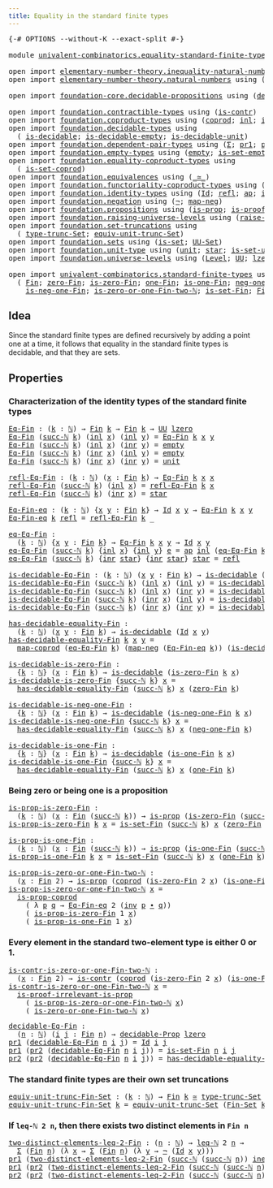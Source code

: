 ```yaml
---
title: Equality in the standard finite types
---
```


<pre class="Agda"><a id="63" class="Symbol">{-#</a> <a id="67" class="Keyword">OPTIONS</a> <a id="75" class="Pragma">--without-K</a> <a id="87" class="Pragma">--exact-split</a> <a id="101" class="Symbol">#-}</a>

<a id="106" class="Keyword">module</a> <a id="113" href="univalent-combinatorics.equality-standard-finite-types.html" class="Module">univalent-combinatorics.equality-standard-finite-types</a> <a id="168" class="Keyword">where</a>

<a id="175" class="Keyword">open</a> <a id="180" class="Keyword">import</a> <a id="187" href="elementary-number-theory.inequality-natural-numbers.html" class="Module">elementary-number-theory.inequality-natural-numbers</a> <a id="239" class="Keyword">using</a> <a id="245" class="Symbol">(</a><a id="246" href="elementary-number-theory.inequality-natural-numbers.html#1660" class="Function">leq-ℕ</a><a id="251" class="Symbol">)</a>
<a id="253" class="Keyword">open</a> <a id="258" class="Keyword">import</a> <a id="265" href="elementary-number-theory.natural-numbers.html" class="Module">elementary-number-theory.natural-numbers</a> <a id="306" class="Keyword">using</a> <a id="312" class="Symbol">(</a><a id="313" href="elementary-number-theory.natural-numbers.html#1530" class="Datatype">ℕ</a><a id="314" class="Symbol">;</a> <a id="316" href="elementary-number-theory.natural-numbers.html#1551" class="InductiveConstructor">zero-ℕ</a><a id="322" class="Symbol">;</a> <a id="324" href="elementary-number-theory.natural-numbers.html#1564" class="InductiveConstructor">succ-ℕ</a><a id="330" class="Symbol">)</a>

<a id="333" class="Keyword">open</a> <a id="338" class="Keyword">import</a> <a id="345" href="foundation-core.decidable-propositions.html" class="Module">foundation-core.decidable-propositions</a> <a id="384" class="Keyword">using</a> <a id="390" class="Symbol">(</a><a id="391" href="foundation-core.decidable-propositions.html#646" class="Function">decidable-Prop</a><a id="405" class="Symbol">)</a>

<a id="408" class="Keyword">open</a> <a id="413" class="Keyword">import</a> <a id="420" href="foundation.contractible-types.html" class="Module">foundation.contractible-types</a> <a id="450" class="Keyword">using</a> <a id="456" class="Symbol">(</a><a id="457" href="foundation-core.contractible-types.html#1006" class="Function">is-contr</a><a id="465" class="Symbol">)</a>
<a id="467" class="Keyword">open</a> <a id="472" class="Keyword">import</a> <a id="479" href="foundation.coproduct-types.html" class="Module">foundation.coproduct-types</a> <a id="506" class="Keyword">using</a> <a id="512" class="Symbol">(</a><a id="513" href="foundation.coproduct-types.html#1182" class="Datatype">coprod</a><a id="519" class="Symbol">;</a> <a id="521" href="foundation.coproduct-types.html#1253" class="InductiveConstructor">inl</a><a id="524" class="Symbol">;</a> <a id="526" href="foundation.coproduct-types.html#1276" class="InductiveConstructor">inr</a><a id="529" class="Symbol">;</a> <a id="531" href="foundation.coproduct-types.html#5886" class="Function">is-prop-coprod</a><a id="545" class="Symbol">;</a> <a id="547" href="foundation.coproduct-types.html#2672" class="Function">neq-inr-inl</a><a id="558" class="Symbol">)</a>
<a id="560" class="Keyword">open</a> <a id="565" class="Keyword">import</a> <a id="572" href="foundation.decidable-types.html" class="Module">foundation.decidable-types</a> <a id="599" class="Keyword">using</a>
  <a id="607" class="Symbol">(</a> <a id="609" href="foundation.decidable-types.html#1918" class="Function">is-decidable</a><a id="621" class="Symbol">;</a> <a id="623" href="foundation.decidable-types.html#2821" class="Function">is-decidable-empty</a><a id="641" class="Symbol">;</a> <a id="643" href="foundation.decidable-types.html#2753" class="Function">is-decidable-unit</a><a id="660" class="Symbol">)</a>
<a id="662" class="Keyword">open</a> <a id="667" class="Keyword">import</a> <a id="674" href="foundation.dependent-pair-types.html" class="Module">foundation.dependent-pair-types</a> <a id="706" class="Keyword">using</a> <a id="712" class="Symbol">(</a><a id="713" href="foundation-core.dependent-pair-types.html#515" class="Record">Σ</a><a id="714" class="Symbol">;</a> <a id="716" href="foundation-core.dependent-pair-types.html#605" class="Field">pr1</a><a id="719" class="Symbol">;</a> <a id="721" href="foundation-core.dependent-pair-types.html#617" class="Field">pr2</a><a id="724" class="Symbol">)</a>
<a id="726" class="Keyword">open</a> <a id="731" class="Keyword">import</a> <a id="738" href="foundation.empty-types.html" class="Module">foundation.empty-types</a> <a id="761" class="Keyword">using</a> <a id="767" class="Symbol">(</a><a id="768" href="foundation-core.empty-types.html#1057" class="Datatype">empty</a><a id="773" class="Symbol">;</a> <a id="775" href="foundation-core.empty-types.html#2550" class="Function">is-set-empty</a><a id="787" class="Symbol">)</a>
<a id="789" class="Keyword">open</a> <a id="794" class="Keyword">import</a> <a id="801" href="foundation.equality-coproduct-types.html" class="Module">foundation.equality-coproduct-types</a> <a id="837" class="Keyword">using</a>
  <a id="845" class="Symbol">(</a> <a id="847" href="foundation.equality-coproduct-types.html#11166" class="Function">is-set-coprod</a><a id="860" class="Symbol">)</a>
<a id="862" class="Keyword">open</a> <a id="867" class="Keyword">import</a> <a id="874" href="foundation.equivalences.html" class="Module">foundation.equivalences</a> <a id="898" class="Keyword">using</a> <a id="904" class="Symbol">(</a><a id="905" href="foundation-core.equivalences.html#1621" class="Function Operator">_≃_</a><a id="908" class="Symbol">)</a>
<a id="910" class="Keyword">open</a> <a id="915" class="Keyword">import</a> <a id="922" href="foundation.functoriality-coproduct-types.html" class="Module">foundation.functoriality-coproduct-types</a> <a id="963" class="Keyword">using</a> <a id="969" class="Symbol">(</a><a id="970" href="foundation.functoriality-coproduct-types.html#2076" class="Function">map-coprod</a><a id="980" class="Symbol">)</a>
<a id="982" class="Keyword">open</a> <a id="987" class="Keyword">import</a> <a id="994" href="foundation.identity-types.html" class="Module">foundation.identity-types</a> <a id="1020" class="Keyword">using</a> <a id="1026" class="Symbol">(</a><a id="1027" href="foundation-core.identity-types.html#1767" class="Datatype">Id</a><a id="1029" class="Symbol">;</a> <a id="1031" href="foundation-core.identity-types.html#1820" class="InductiveConstructor">refl</a><a id="1035" class="Symbol">;</a> <a id="1037" href="foundation-core.identity-types.html#4003" class="Function">ap</a><a id="1039" class="Symbol">;</a> <a id="1041" href="foundation-core.identity-types.html#2729" class="Function">inv</a><a id="1044" class="Symbol">;</a> <a id="1046" href="foundation-core.identity-types.html#2425" class="Function Operator">_∙_</a><a id="1049" class="Symbol">)</a>
<a id="1051" class="Keyword">open</a> <a id="1056" class="Keyword">import</a> <a id="1063" href="foundation.negation.html" class="Module">foundation.negation</a> <a id="1083" class="Keyword">using</a> <a id="1089" class="Symbol">(</a><a id="1090" href="foundation-core.negation.html#465" class="Function">¬</a><a id="1091" class="Symbol">;</a> <a id="1093" href="foundation-core.negation.html#512" class="Function">map-neg</a><a id="1100" class="Symbol">)</a>
<a id="1102" class="Keyword">open</a> <a id="1107" class="Keyword">import</a> <a id="1114" href="foundation.propositions.html" class="Module">foundation.propositions</a> <a id="1138" class="Keyword">using</a> <a id="1144" class="Symbol">(</a><a id="1145" href="foundation-core.propositions.html#1309" class="Function">is-prop</a><a id="1152" class="Symbol">;</a> <a id="1154" href="foundation-core.propositions.html#3047" class="Function">is-proof-irrelevant-is-prop</a><a id="1181" class="Symbol">)</a>
<a id="1183" class="Keyword">open</a> <a id="1188" class="Keyword">import</a> <a id="1195" href="foundation.raising-universe-levels.html" class="Module">foundation.raising-universe-levels</a> <a id="1230" class="Keyword">using</a> <a id="1236" class="Symbol">(</a><a id="1237" href="foundation.raising-universe-levels.html#2149" class="Function">raise-Set</a><a id="1246" class="Symbol">)</a>
<a id="1248" class="Keyword">open</a> <a id="1253" class="Keyword">import</a> <a id="1260" href="foundation.set-truncations.html" class="Module">foundation.set-truncations</a> <a id="1287" class="Keyword">using</a>
  <a id="1295" class="Symbol">(</a> <a id="1297" href="foundation.set-truncations.html#4001" class="Function">type-trunc-Set</a><a id="1311" class="Symbol">;</a> <a id="1313" href="foundation.set-truncations.html#14521" class="Function">equiv-unit-trunc-Set</a><a id="1333" class="Symbol">)</a>
<a id="1335" class="Keyword">open</a> <a id="1340" class="Keyword">import</a> <a id="1347" href="foundation.sets.html" class="Module">foundation.sets</a> <a id="1363" class="Keyword">using</a> <a id="1369" class="Symbol">(</a><a id="1370" href="foundation-core.sets.html#1113" class="Function">is-set</a><a id="1376" class="Symbol">;</a> <a id="1378" href="foundation-core.sets.html#1190" class="Function">UU-Set</a><a id="1384" class="Symbol">)</a>
<a id="1386" class="Keyword">open</a> <a id="1391" class="Keyword">import</a> <a id="1398" href="foundation.unit-type.html" class="Module">foundation.unit-type</a> <a id="1419" class="Keyword">using</a> <a id="1425" class="Symbol">(</a><a id="1426" href="foundation.unit-type.html#1084" class="Datatype">unit</a><a id="1430" class="Symbol">;</a> <a id="1432" href="foundation.unit-type.html#1108" class="InductiveConstructor">star</a><a id="1436" class="Symbol">;</a> <a id="1438" href="foundation.unit-type.html#3103" class="Function">is-set-unit</a><a id="1449" class="Symbol">)</a>
<a id="1451" class="Keyword">open</a> <a id="1456" class="Keyword">import</a> <a id="1463" href="foundation.universe-levels.html" class="Module">foundation.universe-levels</a> <a id="1490" class="Keyword">using</a> <a id="1496" class="Symbol">(</a><a id="1497" href="Agda.Primitive.html#597" class="Postulate">Level</a><a id="1502" class="Symbol">;</a> <a id="1504" href="foundation-core.universe-levels.html#235" class="Primitive">UU</a><a id="1506" class="Symbol">;</a> <a id="1508" href="Agda.Primitive.html#764" class="Primitive">lzero</a><a id="1513" class="Symbol">)</a>

<a id="1516" class="Keyword">open</a> <a id="1521" class="Keyword">import</a> <a id="1528" href="univalent-combinatorics.standard-finite-types.html" class="Module">univalent-combinatorics.standard-finite-types</a> <a id="1574" class="Keyword">using</a>
  <a id="1582" class="Symbol">(</a> <a id="1584" href="univalent-combinatorics.standard-finite-types.html#2396" class="Function">Fin</a><a id="1587" class="Symbol">;</a> <a id="1589" href="univalent-combinatorics.standard-finite-types.html#6795" class="Function">zero-Fin</a><a id="1597" class="Symbol">;</a> <a id="1599" href="univalent-combinatorics.standard-finite-types.html#6898" class="Function">is-zero-Fin</a><a id="1610" class="Symbol">;</a> <a id="1612" href="univalent-combinatorics.standard-finite-types.html#8193" class="Function">one-Fin</a><a id="1619" class="Symbol">;</a> <a id="1621" href="univalent-combinatorics.standard-finite-types.html#8274" class="Function">is-one-Fin</a><a id="1631" class="Symbol">;</a> <a id="1633" href="univalent-combinatorics.standard-finite-types.html#2715" class="Function">neg-one-Fin</a><a id="1644" class="Symbol">;</a>
    <a id="1650" href="univalent-combinatorics.standard-finite-types.html#2780" class="Function">is-neg-one-Fin</a><a id="1664" class="Symbol">;</a> <a id="1666" href="univalent-combinatorics.standard-finite-types.html#8358" class="Function">is-zero-or-one-Fin-two-ℕ</a><a id="1690" class="Symbol">;</a> <a id="1692" href="univalent-combinatorics.standard-finite-types.html#2445" class="Function">is-set-Fin</a><a id="1702" class="Symbol">;</a> <a id="1704" href="univalent-combinatorics.standard-finite-types.html#2288" class="Function">Fin-Set</a><a id="1711" class="Symbol">)</a>
</pre>
## Idea

Since the standard finite types are defined recursively by adding a point one at a time, it follows that equality in the standard finite types is decidable, and that they are sets.

## Properties

### Characterization of the identity types of the standard finite types

<pre class="Agda"><a id="Eq-Fin"></a><a id="2005" href="univalent-combinatorics.equality-standard-finite-types.html#2005" class="Function">Eq-Fin</a> <a id="2012" class="Symbol">:</a> <a id="2014" class="Symbol">(</a><a id="2015" href="univalent-combinatorics.equality-standard-finite-types.html#2015" class="Bound">k</a> <a id="2017" class="Symbol">:</a> <a id="2019" href="elementary-number-theory.natural-numbers.html#1530" class="Datatype">ℕ</a><a id="2020" class="Symbol">)</a> <a id="2022" class="Symbol">→</a> <a id="2024" href="univalent-combinatorics.standard-finite-types.html#2396" class="Function">Fin</a> <a id="2028" href="univalent-combinatorics.equality-standard-finite-types.html#2015" class="Bound">k</a> <a id="2030" class="Symbol">→</a> <a id="2032" href="univalent-combinatorics.standard-finite-types.html#2396" class="Function">Fin</a> <a id="2036" href="univalent-combinatorics.equality-standard-finite-types.html#2015" class="Bound">k</a> <a id="2038" class="Symbol">→</a> <a id="2040" href="foundation-core.universe-levels.html#235" class="Primitive">UU</a> <a id="2043" href="Agda.Primitive.html#764" class="Primitive">lzero</a>
<a id="2049" href="univalent-combinatorics.equality-standard-finite-types.html#2005" class="Function">Eq-Fin</a> <a id="2056" class="Symbol">(</a><a id="2057" href="elementary-number-theory.natural-numbers.html#1564" class="InductiveConstructor">succ-ℕ</a> <a id="2064" href="univalent-combinatorics.equality-standard-finite-types.html#2064" class="Bound">k</a><a id="2065" class="Symbol">)</a> <a id="2067" class="Symbol">(</a><a id="2068" href="foundation.coproduct-types.html#1253" class="InductiveConstructor">inl</a> <a id="2072" href="univalent-combinatorics.equality-standard-finite-types.html#2072" class="Bound">x</a><a id="2073" class="Symbol">)</a> <a id="2075" class="Symbol">(</a><a id="2076" href="foundation.coproduct-types.html#1253" class="InductiveConstructor">inl</a> <a id="2080" href="univalent-combinatorics.equality-standard-finite-types.html#2080" class="Bound">y</a><a id="2081" class="Symbol">)</a> <a id="2083" class="Symbol">=</a> <a id="2085" href="univalent-combinatorics.equality-standard-finite-types.html#2005" class="Function">Eq-Fin</a> <a id="2092" href="univalent-combinatorics.equality-standard-finite-types.html#2064" class="Bound">k</a> <a id="2094" href="univalent-combinatorics.equality-standard-finite-types.html#2072" class="Bound">x</a> <a id="2096" href="univalent-combinatorics.equality-standard-finite-types.html#2080" class="Bound">y</a>
<a id="2098" href="univalent-combinatorics.equality-standard-finite-types.html#2005" class="Function">Eq-Fin</a> <a id="2105" class="Symbol">(</a><a id="2106" href="elementary-number-theory.natural-numbers.html#1564" class="InductiveConstructor">succ-ℕ</a> <a id="2113" href="univalent-combinatorics.equality-standard-finite-types.html#2113" class="Bound">k</a><a id="2114" class="Symbol">)</a> <a id="2116" class="Symbol">(</a><a id="2117" href="foundation.coproduct-types.html#1253" class="InductiveConstructor">inl</a> <a id="2121" href="univalent-combinatorics.equality-standard-finite-types.html#2121" class="Bound">x</a><a id="2122" class="Symbol">)</a> <a id="2124" class="Symbol">(</a><a id="2125" href="foundation.coproduct-types.html#1276" class="InductiveConstructor">inr</a> <a id="2129" href="univalent-combinatorics.equality-standard-finite-types.html#2129" class="Bound">y</a><a id="2130" class="Symbol">)</a> <a id="2132" class="Symbol">=</a> <a id="2134" href="foundation-core.empty-types.html#1057" class="Datatype">empty</a>
<a id="2140" href="univalent-combinatorics.equality-standard-finite-types.html#2005" class="Function">Eq-Fin</a> <a id="2147" class="Symbol">(</a><a id="2148" href="elementary-number-theory.natural-numbers.html#1564" class="InductiveConstructor">succ-ℕ</a> <a id="2155" href="univalent-combinatorics.equality-standard-finite-types.html#2155" class="Bound">k</a><a id="2156" class="Symbol">)</a> <a id="2158" class="Symbol">(</a><a id="2159" href="foundation.coproduct-types.html#1276" class="InductiveConstructor">inr</a> <a id="2163" href="univalent-combinatorics.equality-standard-finite-types.html#2163" class="Bound">x</a><a id="2164" class="Symbol">)</a> <a id="2166" class="Symbol">(</a><a id="2167" href="foundation.coproduct-types.html#1253" class="InductiveConstructor">inl</a> <a id="2171" href="univalent-combinatorics.equality-standard-finite-types.html#2171" class="Bound">y</a><a id="2172" class="Symbol">)</a> <a id="2174" class="Symbol">=</a> <a id="2176" href="foundation-core.empty-types.html#1057" class="Datatype">empty</a>
<a id="2182" href="univalent-combinatorics.equality-standard-finite-types.html#2005" class="Function">Eq-Fin</a> <a id="2189" class="Symbol">(</a><a id="2190" href="elementary-number-theory.natural-numbers.html#1564" class="InductiveConstructor">succ-ℕ</a> <a id="2197" href="univalent-combinatorics.equality-standard-finite-types.html#2197" class="Bound">k</a><a id="2198" class="Symbol">)</a> <a id="2200" class="Symbol">(</a><a id="2201" href="foundation.coproduct-types.html#1276" class="InductiveConstructor">inr</a> <a id="2205" href="univalent-combinatorics.equality-standard-finite-types.html#2205" class="Bound">x</a><a id="2206" class="Symbol">)</a> <a id="2208" class="Symbol">(</a><a id="2209" href="foundation.coproduct-types.html#1276" class="InductiveConstructor">inr</a> <a id="2213" href="univalent-combinatorics.equality-standard-finite-types.html#2213" class="Bound">y</a><a id="2214" class="Symbol">)</a> <a id="2216" class="Symbol">=</a> <a id="2218" href="foundation.unit-type.html#1084" class="Datatype">unit</a>

<a id="refl-Eq-Fin"></a><a id="2224" href="univalent-combinatorics.equality-standard-finite-types.html#2224" class="Function">refl-Eq-Fin</a> <a id="2236" class="Symbol">:</a> <a id="2238" class="Symbol">(</a><a id="2239" href="univalent-combinatorics.equality-standard-finite-types.html#2239" class="Bound">k</a> <a id="2241" class="Symbol">:</a> <a id="2243" href="elementary-number-theory.natural-numbers.html#1530" class="Datatype">ℕ</a><a id="2244" class="Symbol">)</a> <a id="2246" class="Symbol">(</a><a id="2247" href="univalent-combinatorics.equality-standard-finite-types.html#2247" class="Bound">x</a> <a id="2249" class="Symbol">:</a> <a id="2251" href="univalent-combinatorics.standard-finite-types.html#2396" class="Function">Fin</a> <a id="2255" href="univalent-combinatorics.equality-standard-finite-types.html#2239" class="Bound">k</a><a id="2256" class="Symbol">)</a> <a id="2258" class="Symbol">→</a> <a id="2260" href="univalent-combinatorics.equality-standard-finite-types.html#2005" class="Function">Eq-Fin</a> <a id="2267" href="univalent-combinatorics.equality-standard-finite-types.html#2239" class="Bound">k</a> <a id="2269" href="univalent-combinatorics.equality-standard-finite-types.html#2247" class="Bound">x</a> <a id="2271" href="univalent-combinatorics.equality-standard-finite-types.html#2247" class="Bound">x</a>
<a id="2273" href="univalent-combinatorics.equality-standard-finite-types.html#2224" class="Function">refl-Eq-Fin</a> <a id="2285" class="Symbol">(</a><a id="2286" href="elementary-number-theory.natural-numbers.html#1564" class="InductiveConstructor">succ-ℕ</a> <a id="2293" href="univalent-combinatorics.equality-standard-finite-types.html#2293" class="Bound">k</a><a id="2294" class="Symbol">)</a> <a id="2296" class="Symbol">(</a><a id="2297" href="foundation.coproduct-types.html#1253" class="InductiveConstructor">inl</a> <a id="2301" href="univalent-combinatorics.equality-standard-finite-types.html#2301" class="Bound">x</a><a id="2302" class="Symbol">)</a> <a id="2304" class="Symbol">=</a> <a id="2306" href="univalent-combinatorics.equality-standard-finite-types.html#2224" class="Function">refl-Eq-Fin</a> <a id="2318" href="univalent-combinatorics.equality-standard-finite-types.html#2293" class="Bound">k</a> <a id="2320" href="univalent-combinatorics.equality-standard-finite-types.html#2301" class="Bound">x</a>
<a id="2322" href="univalent-combinatorics.equality-standard-finite-types.html#2224" class="Function">refl-Eq-Fin</a> <a id="2334" class="Symbol">(</a><a id="2335" href="elementary-number-theory.natural-numbers.html#1564" class="InductiveConstructor">succ-ℕ</a> <a id="2342" href="univalent-combinatorics.equality-standard-finite-types.html#2342" class="Bound">k</a><a id="2343" class="Symbol">)</a> <a id="2345" class="Symbol">(</a><a id="2346" href="foundation.coproduct-types.html#1276" class="InductiveConstructor">inr</a> <a id="2350" href="univalent-combinatorics.equality-standard-finite-types.html#2350" class="Bound">x</a><a id="2351" class="Symbol">)</a> <a id="2353" class="Symbol">=</a> <a id="2355" href="foundation.unit-type.html#1108" class="InductiveConstructor">star</a>

<a id="Eq-Fin-eq"></a><a id="2361" href="univalent-combinatorics.equality-standard-finite-types.html#2361" class="Function">Eq-Fin-eq</a> <a id="2371" class="Symbol">:</a> <a id="2373" class="Symbol">(</a><a id="2374" href="univalent-combinatorics.equality-standard-finite-types.html#2374" class="Bound">k</a> <a id="2376" class="Symbol">:</a> <a id="2378" href="elementary-number-theory.natural-numbers.html#1530" class="Datatype">ℕ</a><a id="2379" class="Symbol">)</a> <a id="2381" class="Symbol">{</a><a id="2382" href="univalent-combinatorics.equality-standard-finite-types.html#2382" class="Bound">x</a> <a id="2384" href="univalent-combinatorics.equality-standard-finite-types.html#2384" class="Bound">y</a> <a id="2386" class="Symbol">:</a> <a id="2388" href="univalent-combinatorics.standard-finite-types.html#2396" class="Function">Fin</a> <a id="2392" href="univalent-combinatorics.equality-standard-finite-types.html#2374" class="Bound">k</a><a id="2393" class="Symbol">}</a> <a id="2395" class="Symbol">→</a> <a id="2397" href="foundation-core.identity-types.html#1767" class="Datatype">Id</a> <a id="2400" href="univalent-combinatorics.equality-standard-finite-types.html#2382" class="Bound">x</a> <a id="2402" href="univalent-combinatorics.equality-standard-finite-types.html#2384" class="Bound">y</a> <a id="2404" class="Symbol">→</a> <a id="2406" href="univalent-combinatorics.equality-standard-finite-types.html#2005" class="Function">Eq-Fin</a> <a id="2413" href="univalent-combinatorics.equality-standard-finite-types.html#2374" class="Bound">k</a> <a id="2415" href="univalent-combinatorics.equality-standard-finite-types.html#2382" class="Bound">x</a> <a id="2417" href="univalent-combinatorics.equality-standard-finite-types.html#2384" class="Bound">y</a>
<a id="2419" href="univalent-combinatorics.equality-standard-finite-types.html#2361" class="Function">Eq-Fin-eq</a> <a id="2429" href="univalent-combinatorics.equality-standard-finite-types.html#2429" class="Bound">k</a> <a id="2431" href="foundation-core.identity-types.html#1820" class="InductiveConstructor">refl</a> <a id="2436" class="Symbol">=</a> <a id="2438" href="univalent-combinatorics.equality-standard-finite-types.html#2224" class="Function">refl-Eq-Fin</a> <a id="2450" href="univalent-combinatorics.equality-standard-finite-types.html#2429" class="Bound">k</a> <a id="2452" class="Symbol">_</a>

<a id="eq-Eq-Fin"></a><a id="2455" href="univalent-combinatorics.equality-standard-finite-types.html#2455" class="Function">eq-Eq-Fin</a> <a id="2465" class="Symbol">:</a>
  <a id="2469" class="Symbol">(</a><a id="2470" href="univalent-combinatorics.equality-standard-finite-types.html#2470" class="Bound">k</a> <a id="2472" class="Symbol">:</a> <a id="2474" href="elementary-number-theory.natural-numbers.html#1530" class="Datatype">ℕ</a><a id="2475" class="Symbol">)</a> <a id="2477" class="Symbol">{</a><a id="2478" href="univalent-combinatorics.equality-standard-finite-types.html#2478" class="Bound">x</a> <a id="2480" href="univalent-combinatorics.equality-standard-finite-types.html#2480" class="Bound">y</a> <a id="2482" class="Symbol">:</a> <a id="2484" href="univalent-combinatorics.standard-finite-types.html#2396" class="Function">Fin</a> <a id="2488" href="univalent-combinatorics.equality-standard-finite-types.html#2470" class="Bound">k</a><a id="2489" class="Symbol">}</a> <a id="2491" class="Symbol">→</a> <a id="2493" href="univalent-combinatorics.equality-standard-finite-types.html#2005" class="Function">Eq-Fin</a> <a id="2500" href="univalent-combinatorics.equality-standard-finite-types.html#2470" class="Bound">k</a> <a id="2502" href="univalent-combinatorics.equality-standard-finite-types.html#2478" class="Bound">x</a> <a id="2504" href="univalent-combinatorics.equality-standard-finite-types.html#2480" class="Bound">y</a> <a id="2506" class="Symbol">→</a> <a id="2508" href="foundation-core.identity-types.html#1767" class="Datatype">Id</a> <a id="2511" href="univalent-combinatorics.equality-standard-finite-types.html#2478" class="Bound">x</a> <a id="2513" href="univalent-combinatorics.equality-standard-finite-types.html#2480" class="Bound">y</a>
<a id="2515" href="univalent-combinatorics.equality-standard-finite-types.html#2455" class="Function">eq-Eq-Fin</a> <a id="2525" class="Symbol">(</a><a id="2526" href="elementary-number-theory.natural-numbers.html#1564" class="InductiveConstructor">succ-ℕ</a> <a id="2533" href="univalent-combinatorics.equality-standard-finite-types.html#2533" class="Bound">k</a><a id="2534" class="Symbol">)</a> <a id="2536" class="Symbol">{</a><a id="2537" href="foundation.coproduct-types.html#1253" class="InductiveConstructor">inl</a> <a id="2541" href="univalent-combinatorics.equality-standard-finite-types.html#2541" class="Bound">x</a><a id="2542" class="Symbol">}</a> <a id="2544" class="Symbol">{</a><a id="2545" href="foundation.coproduct-types.html#1253" class="InductiveConstructor">inl</a> <a id="2549" href="univalent-combinatorics.equality-standard-finite-types.html#2549" class="Bound">y</a><a id="2550" class="Symbol">}</a> <a id="2552" href="univalent-combinatorics.equality-standard-finite-types.html#2552" class="Bound">e</a> <a id="2554" class="Symbol">=</a> <a id="2556" href="foundation-core.identity-types.html#4003" class="Function">ap</a> <a id="2559" href="foundation.coproduct-types.html#1253" class="InductiveConstructor">inl</a> <a id="2563" class="Symbol">(</a><a id="2564" href="univalent-combinatorics.equality-standard-finite-types.html#2455" class="Function">eq-Eq-Fin</a> <a id="2574" href="univalent-combinatorics.equality-standard-finite-types.html#2533" class="Bound">k</a> <a id="2576" href="univalent-combinatorics.equality-standard-finite-types.html#2552" class="Bound">e</a><a id="2577" class="Symbol">)</a>
<a id="2579" href="univalent-combinatorics.equality-standard-finite-types.html#2455" class="Function">eq-Eq-Fin</a> <a id="2589" class="Symbol">(</a><a id="2590" href="elementary-number-theory.natural-numbers.html#1564" class="InductiveConstructor">succ-ℕ</a> <a id="2597" href="univalent-combinatorics.equality-standard-finite-types.html#2597" class="Bound">k</a><a id="2598" class="Symbol">)</a> <a id="2600" class="Symbol">{</a><a id="2601" href="foundation.coproduct-types.html#1276" class="InductiveConstructor">inr</a> <a id="2605" href="foundation.unit-type.html#1108" class="InductiveConstructor">star</a><a id="2609" class="Symbol">}</a> <a id="2611" class="Symbol">{</a><a id="2612" href="foundation.coproduct-types.html#1276" class="InductiveConstructor">inr</a> <a id="2616" href="foundation.unit-type.html#1108" class="InductiveConstructor">star</a><a id="2620" class="Symbol">}</a> <a id="2622" href="foundation.unit-type.html#1108" class="InductiveConstructor">star</a> <a id="2627" class="Symbol">=</a> <a id="2629" href="foundation-core.identity-types.html#1820" class="InductiveConstructor">refl</a>

<a id="is-decidable-Eq-Fin"></a><a id="2635" href="univalent-combinatorics.equality-standard-finite-types.html#2635" class="Function">is-decidable-Eq-Fin</a> <a id="2655" class="Symbol">:</a> <a id="2657" class="Symbol">(</a><a id="2658" href="univalent-combinatorics.equality-standard-finite-types.html#2658" class="Bound">k</a> <a id="2660" class="Symbol">:</a> <a id="2662" href="elementary-number-theory.natural-numbers.html#1530" class="Datatype">ℕ</a><a id="2663" class="Symbol">)</a> <a id="2665" class="Symbol">(</a><a id="2666" href="univalent-combinatorics.equality-standard-finite-types.html#2666" class="Bound">x</a> <a id="2668" href="univalent-combinatorics.equality-standard-finite-types.html#2668" class="Bound">y</a> <a id="2670" class="Symbol">:</a> <a id="2672" href="univalent-combinatorics.standard-finite-types.html#2396" class="Function">Fin</a> <a id="2676" href="univalent-combinatorics.equality-standard-finite-types.html#2658" class="Bound">k</a><a id="2677" class="Symbol">)</a> <a id="2679" class="Symbol">→</a> <a id="2681" href="foundation.decidable-types.html#1918" class="Function">is-decidable</a> <a id="2694" class="Symbol">(</a><a id="2695" href="univalent-combinatorics.equality-standard-finite-types.html#2005" class="Function">Eq-Fin</a> <a id="2702" href="univalent-combinatorics.equality-standard-finite-types.html#2658" class="Bound">k</a> <a id="2704" href="univalent-combinatorics.equality-standard-finite-types.html#2666" class="Bound">x</a> <a id="2706" href="univalent-combinatorics.equality-standard-finite-types.html#2668" class="Bound">y</a><a id="2707" class="Symbol">)</a>
<a id="2709" href="univalent-combinatorics.equality-standard-finite-types.html#2635" class="Function">is-decidable-Eq-Fin</a> <a id="2729" class="Symbol">(</a><a id="2730" href="elementary-number-theory.natural-numbers.html#1564" class="InductiveConstructor">succ-ℕ</a> <a id="2737" href="univalent-combinatorics.equality-standard-finite-types.html#2737" class="Bound">k</a><a id="2738" class="Symbol">)</a> <a id="2740" class="Symbol">(</a><a id="2741" href="foundation.coproduct-types.html#1253" class="InductiveConstructor">inl</a> <a id="2745" href="univalent-combinatorics.equality-standard-finite-types.html#2745" class="Bound">x</a><a id="2746" class="Symbol">)</a> <a id="2748" class="Symbol">(</a><a id="2749" href="foundation.coproduct-types.html#1253" class="InductiveConstructor">inl</a> <a id="2753" href="univalent-combinatorics.equality-standard-finite-types.html#2753" class="Bound">y</a><a id="2754" class="Symbol">)</a> <a id="2756" class="Symbol">=</a> <a id="2758" href="univalent-combinatorics.equality-standard-finite-types.html#2635" class="Function">is-decidable-Eq-Fin</a> <a id="2778" href="univalent-combinatorics.equality-standard-finite-types.html#2737" class="Bound">k</a> <a id="2780" href="univalent-combinatorics.equality-standard-finite-types.html#2745" class="Bound">x</a> <a id="2782" href="univalent-combinatorics.equality-standard-finite-types.html#2753" class="Bound">y</a>
<a id="2784" href="univalent-combinatorics.equality-standard-finite-types.html#2635" class="Function">is-decidable-Eq-Fin</a> <a id="2804" class="Symbol">(</a><a id="2805" href="elementary-number-theory.natural-numbers.html#1564" class="InductiveConstructor">succ-ℕ</a> <a id="2812" href="univalent-combinatorics.equality-standard-finite-types.html#2812" class="Bound">k</a><a id="2813" class="Symbol">)</a> <a id="2815" class="Symbol">(</a><a id="2816" href="foundation.coproduct-types.html#1253" class="InductiveConstructor">inl</a> <a id="2820" href="univalent-combinatorics.equality-standard-finite-types.html#2820" class="Bound">x</a><a id="2821" class="Symbol">)</a> <a id="2823" class="Symbol">(</a><a id="2824" href="foundation.coproduct-types.html#1276" class="InductiveConstructor">inr</a> <a id="2828" href="univalent-combinatorics.equality-standard-finite-types.html#2828" class="Bound">y</a><a id="2829" class="Symbol">)</a> <a id="2831" class="Symbol">=</a> <a id="2833" href="foundation.decidable-types.html#2821" class="Function">is-decidable-empty</a>
<a id="2852" href="univalent-combinatorics.equality-standard-finite-types.html#2635" class="Function">is-decidable-Eq-Fin</a> <a id="2872" class="Symbol">(</a><a id="2873" href="elementary-number-theory.natural-numbers.html#1564" class="InductiveConstructor">succ-ℕ</a> <a id="2880" href="univalent-combinatorics.equality-standard-finite-types.html#2880" class="Bound">k</a><a id="2881" class="Symbol">)</a> <a id="2883" class="Symbol">(</a><a id="2884" href="foundation.coproduct-types.html#1276" class="InductiveConstructor">inr</a> <a id="2888" href="univalent-combinatorics.equality-standard-finite-types.html#2888" class="Bound">x</a><a id="2889" class="Symbol">)</a> <a id="2891" class="Symbol">(</a><a id="2892" href="foundation.coproduct-types.html#1253" class="InductiveConstructor">inl</a> <a id="2896" href="univalent-combinatorics.equality-standard-finite-types.html#2896" class="Bound">y</a><a id="2897" class="Symbol">)</a> <a id="2899" class="Symbol">=</a> <a id="2901" href="foundation.decidable-types.html#2821" class="Function">is-decidable-empty</a>
<a id="2920" href="univalent-combinatorics.equality-standard-finite-types.html#2635" class="Function">is-decidable-Eq-Fin</a> <a id="2940" class="Symbol">(</a><a id="2941" href="elementary-number-theory.natural-numbers.html#1564" class="InductiveConstructor">succ-ℕ</a> <a id="2948" href="univalent-combinatorics.equality-standard-finite-types.html#2948" class="Bound">k</a><a id="2949" class="Symbol">)</a> <a id="2951" class="Symbol">(</a><a id="2952" href="foundation.coproduct-types.html#1276" class="InductiveConstructor">inr</a> <a id="2956" href="univalent-combinatorics.equality-standard-finite-types.html#2956" class="Bound">x</a><a id="2957" class="Symbol">)</a> <a id="2959" class="Symbol">(</a><a id="2960" href="foundation.coproduct-types.html#1276" class="InductiveConstructor">inr</a> <a id="2964" href="univalent-combinatorics.equality-standard-finite-types.html#2964" class="Bound">y</a><a id="2965" class="Symbol">)</a> <a id="2967" class="Symbol">=</a> <a id="2969" href="foundation.decidable-types.html#2753" class="Function">is-decidable-unit</a>

<a id="has-decidable-equality-Fin"></a><a id="2988" href="univalent-combinatorics.equality-standard-finite-types.html#2988" class="Function">has-decidable-equality-Fin</a> <a id="3015" class="Symbol">:</a>
  <a id="3019" class="Symbol">(</a><a id="3020" href="univalent-combinatorics.equality-standard-finite-types.html#3020" class="Bound">k</a> <a id="3022" class="Symbol">:</a> <a id="3024" href="elementary-number-theory.natural-numbers.html#1530" class="Datatype">ℕ</a><a id="3025" class="Symbol">)</a> <a id="3027" class="Symbol">(</a><a id="3028" href="univalent-combinatorics.equality-standard-finite-types.html#3028" class="Bound">x</a> <a id="3030" href="univalent-combinatorics.equality-standard-finite-types.html#3030" class="Bound">y</a> <a id="3032" class="Symbol">:</a> <a id="3034" href="univalent-combinatorics.standard-finite-types.html#2396" class="Function">Fin</a> <a id="3038" href="univalent-combinatorics.equality-standard-finite-types.html#3020" class="Bound">k</a><a id="3039" class="Symbol">)</a> <a id="3041" class="Symbol">→</a> <a id="3043" href="foundation.decidable-types.html#1918" class="Function">is-decidable</a> <a id="3056" class="Symbol">(</a><a id="3057" href="foundation-core.identity-types.html#1767" class="Datatype">Id</a> <a id="3060" href="univalent-combinatorics.equality-standard-finite-types.html#3028" class="Bound">x</a> <a id="3062" href="univalent-combinatorics.equality-standard-finite-types.html#3030" class="Bound">y</a><a id="3063" class="Symbol">)</a>
<a id="3065" href="univalent-combinatorics.equality-standard-finite-types.html#2988" class="Function">has-decidable-equality-Fin</a> <a id="3092" href="univalent-combinatorics.equality-standard-finite-types.html#3092" class="Bound">k</a> <a id="3094" href="univalent-combinatorics.equality-standard-finite-types.html#3094" class="Bound">x</a> <a id="3096" href="univalent-combinatorics.equality-standard-finite-types.html#3096" class="Bound">y</a> <a id="3098" class="Symbol">=</a>
  <a id="3102" href="foundation.functoriality-coproduct-types.html#2076" class="Function">map-coprod</a> <a id="3113" class="Symbol">(</a><a id="3114" href="univalent-combinatorics.equality-standard-finite-types.html#2455" class="Function">eq-Eq-Fin</a> <a id="3124" href="univalent-combinatorics.equality-standard-finite-types.html#3092" class="Bound">k</a><a id="3125" class="Symbol">)</a> <a id="3127" class="Symbol">(</a><a id="3128" href="foundation-core.negation.html#512" class="Function">map-neg</a> <a id="3136" class="Symbol">(</a><a id="3137" href="univalent-combinatorics.equality-standard-finite-types.html#2361" class="Function">Eq-Fin-eq</a> <a id="3147" href="univalent-combinatorics.equality-standard-finite-types.html#3092" class="Bound">k</a><a id="3148" class="Symbol">))</a> <a id="3151" class="Symbol">(</a><a id="3152" href="univalent-combinatorics.equality-standard-finite-types.html#2635" class="Function">is-decidable-Eq-Fin</a> <a id="3172" href="univalent-combinatorics.equality-standard-finite-types.html#3092" class="Bound">k</a> <a id="3174" href="univalent-combinatorics.equality-standard-finite-types.html#3094" class="Bound">x</a> <a id="3176" href="univalent-combinatorics.equality-standard-finite-types.html#3096" class="Bound">y</a><a id="3177" class="Symbol">)</a>

<a id="is-decidable-is-zero-Fin"></a><a id="3180" href="univalent-combinatorics.equality-standard-finite-types.html#3180" class="Function">is-decidable-is-zero-Fin</a> <a id="3205" class="Symbol">:</a>
  <a id="3209" class="Symbol">{</a><a id="3210" href="univalent-combinatorics.equality-standard-finite-types.html#3210" class="Bound">k</a> <a id="3212" class="Symbol">:</a> <a id="3214" href="elementary-number-theory.natural-numbers.html#1530" class="Datatype">ℕ</a><a id="3215" class="Symbol">}</a> <a id="3217" class="Symbol">(</a><a id="3218" href="univalent-combinatorics.equality-standard-finite-types.html#3218" class="Bound">x</a> <a id="3220" class="Symbol">:</a> <a id="3222" href="univalent-combinatorics.standard-finite-types.html#2396" class="Function">Fin</a> <a id="3226" href="univalent-combinatorics.equality-standard-finite-types.html#3210" class="Bound">k</a><a id="3227" class="Symbol">)</a> <a id="3229" class="Symbol">→</a> <a id="3231" href="foundation.decidable-types.html#1918" class="Function">is-decidable</a> <a id="3244" class="Symbol">(</a><a id="3245" href="univalent-combinatorics.standard-finite-types.html#6898" class="Function">is-zero-Fin</a> <a id="3257" href="univalent-combinatorics.equality-standard-finite-types.html#3210" class="Bound">k</a> <a id="3259" href="univalent-combinatorics.equality-standard-finite-types.html#3218" class="Bound">x</a><a id="3260" class="Symbol">)</a>
<a id="3262" href="univalent-combinatorics.equality-standard-finite-types.html#3180" class="Function">is-decidable-is-zero-Fin</a> <a id="3287" class="Symbol">{</a><a id="3288" href="elementary-number-theory.natural-numbers.html#1564" class="InductiveConstructor">succ-ℕ</a> <a id="3295" href="univalent-combinatorics.equality-standard-finite-types.html#3295" class="Bound">k</a><a id="3296" class="Symbol">}</a> <a id="3298" href="univalent-combinatorics.equality-standard-finite-types.html#3298" class="Bound">x</a> <a id="3300" class="Symbol">=</a>
  <a id="3304" href="univalent-combinatorics.equality-standard-finite-types.html#2988" class="Function">has-decidable-equality-Fin</a> <a id="3331" class="Symbol">(</a><a id="3332" href="elementary-number-theory.natural-numbers.html#1564" class="InductiveConstructor">succ-ℕ</a> <a id="3339" href="univalent-combinatorics.equality-standard-finite-types.html#3295" class="Bound">k</a><a id="3340" class="Symbol">)</a> <a id="3342" href="univalent-combinatorics.equality-standard-finite-types.html#3298" class="Bound">x</a> <a id="3344" class="Symbol">(</a><a id="3345" href="univalent-combinatorics.standard-finite-types.html#6795" class="Function">zero-Fin</a> <a id="3354" href="univalent-combinatorics.equality-standard-finite-types.html#3295" class="Bound">k</a><a id="3355" class="Symbol">)</a>

<a id="is-decidable-is-neg-one-Fin"></a><a id="3358" href="univalent-combinatorics.equality-standard-finite-types.html#3358" class="Function">is-decidable-is-neg-one-Fin</a> <a id="3386" class="Symbol">:</a>
  <a id="3390" class="Symbol">{</a><a id="3391" href="univalent-combinatorics.equality-standard-finite-types.html#3391" class="Bound">k</a> <a id="3393" class="Symbol">:</a> <a id="3395" href="elementary-number-theory.natural-numbers.html#1530" class="Datatype">ℕ</a><a id="3396" class="Symbol">}</a> <a id="3398" class="Symbol">(</a><a id="3399" href="univalent-combinatorics.equality-standard-finite-types.html#3399" class="Bound">x</a> <a id="3401" class="Symbol">:</a> <a id="3403" href="univalent-combinatorics.standard-finite-types.html#2396" class="Function">Fin</a> <a id="3407" href="univalent-combinatorics.equality-standard-finite-types.html#3391" class="Bound">k</a><a id="3408" class="Symbol">)</a> <a id="3410" class="Symbol">→</a> <a id="3412" href="foundation.decidable-types.html#1918" class="Function">is-decidable</a> <a id="3425" class="Symbol">(</a><a id="3426" href="univalent-combinatorics.standard-finite-types.html#2780" class="Function">is-neg-one-Fin</a> <a id="3441" href="univalent-combinatorics.equality-standard-finite-types.html#3391" class="Bound">k</a> <a id="3443" href="univalent-combinatorics.equality-standard-finite-types.html#3399" class="Bound">x</a><a id="3444" class="Symbol">)</a>
<a id="3446" href="univalent-combinatorics.equality-standard-finite-types.html#3358" class="Function">is-decidable-is-neg-one-Fin</a> <a id="3474" class="Symbol">{</a><a id="3475" href="elementary-number-theory.natural-numbers.html#1564" class="InductiveConstructor">succ-ℕ</a> <a id="3482" href="univalent-combinatorics.equality-standard-finite-types.html#3482" class="Bound">k</a><a id="3483" class="Symbol">}</a> <a id="3485" href="univalent-combinatorics.equality-standard-finite-types.html#3485" class="Bound">x</a> <a id="3487" class="Symbol">=</a>
  <a id="3491" href="univalent-combinatorics.equality-standard-finite-types.html#2988" class="Function">has-decidable-equality-Fin</a> <a id="3518" class="Symbol">(</a><a id="3519" href="elementary-number-theory.natural-numbers.html#1564" class="InductiveConstructor">succ-ℕ</a> <a id="3526" href="univalent-combinatorics.equality-standard-finite-types.html#3482" class="Bound">k</a><a id="3527" class="Symbol">)</a> <a id="3529" href="univalent-combinatorics.equality-standard-finite-types.html#3485" class="Bound">x</a> <a id="3531" class="Symbol">(</a><a id="3532" href="univalent-combinatorics.standard-finite-types.html#2715" class="Function">neg-one-Fin</a> <a id="3544" href="univalent-combinatorics.equality-standard-finite-types.html#3482" class="Bound">k</a><a id="3545" class="Symbol">)</a>

<a id="is-decidable-is-one-Fin"></a><a id="3548" href="univalent-combinatorics.equality-standard-finite-types.html#3548" class="Function">is-decidable-is-one-Fin</a> <a id="3572" class="Symbol">:</a>
  <a id="3576" class="Symbol">{</a><a id="3577" href="univalent-combinatorics.equality-standard-finite-types.html#3577" class="Bound">k</a> <a id="3579" class="Symbol">:</a> <a id="3581" href="elementary-number-theory.natural-numbers.html#1530" class="Datatype">ℕ</a><a id="3582" class="Symbol">}</a> <a id="3584" class="Symbol">(</a><a id="3585" href="univalent-combinatorics.equality-standard-finite-types.html#3585" class="Bound">x</a> <a id="3587" class="Symbol">:</a> <a id="3589" href="univalent-combinatorics.standard-finite-types.html#2396" class="Function">Fin</a> <a id="3593" href="univalent-combinatorics.equality-standard-finite-types.html#3577" class="Bound">k</a><a id="3594" class="Symbol">)</a> <a id="3596" class="Symbol">→</a> <a id="3598" href="foundation.decidable-types.html#1918" class="Function">is-decidable</a> <a id="3611" class="Symbol">(</a><a id="3612" href="univalent-combinatorics.standard-finite-types.html#8274" class="Function">is-one-Fin</a> <a id="3623" href="univalent-combinatorics.equality-standard-finite-types.html#3577" class="Bound">k</a> <a id="3625" href="univalent-combinatorics.equality-standard-finite-types.html#3585" class="Bound">x</a><a id="3626" class="Symbol">)</a>
<a id="3628" href="univalent-combinatorics.equality-standard-finite-types.html#3548" class="Function">is-decidable-is-one-Fin</a> <a id="3652" class="Symbol">{</a><a id="3653" href="elementary-number-theory.natural-numbers.html#1564" class="InductiveConstructor">succ-ℕ</a> <a id="3660" href="univalent-combinatorics.equality-standard-finite-types.html#3660" class="Bound">k</a><a id="3661" class="Symbol">}</a> <a id="3663" href="univalent-combinatorics.equality-standard-finite-types.html#3663" class="Bound">x</a> <a id="3665" class="Symbol">=</a>
  <a id="3669" href="univalent-combinatorics.equality-standard-finite-types.html#2988" class="Function">has-decidable-equality-Fin</a> <a id="3696" class="Symbol">(</a><a id="3697" href="elementary-number-theory.natural-numbers.html#1564" class="InductiveConstructor">succ-ℕ</a> <a id="3704" href="univalent-combinatorics.equality-standard-finite-types.html#3660" class="Bound">k</a><a id="3705" class="Symbol">)</a> <a id="3707" href="univalent-combinatorics.equality-standard-finite-types.html#3663" class="Bound">x</a> <a id="3709" class="Symbol">(</a><a id="3710" href="univalent-combinatorics.standard-finite-types.html#8193" class="Function">one-Fin</a> <a id="3718" href="univalent-combinatorics.equality-standard-finite-types.html#3660" class="Bound">k</a><a id="3719" class="Symbol">)</a>
</pre>
### Being zero or being one is a proposition

<pre class="Agda"><a id="is-prop-is-zero-Fin"></a><a id="3780" href="univalent-combinatorics.equality-standard-finite-types.html#3780" class="Function">is-prop-is-zero-Fin</a> <a id="3800" class="Symbol">:</a>
  <a id="3804" class="Symbol">(</a><a id="3805" href="univalent-combinatorics.equality-standard-finite-types.html#3805" class="Bound">k</a> <a id="3807" class="Symbol">:</a> <a id="3809" href="elementary-number-theory.natural-numbers.html#1530" class="Datatype">ℕ</a><a id="3810" class="Symbol">)</a> <a id="3812" class="Symbol">(</a><a id="3813" href="univalent-combinatorics.equality-standard-finite-types.html#3813" class="Bound">x</a> <a id="3815" class="Symbol">:</a> <a id="3817" href="univalent-combinatorics.standard-finite-types.html#2396" class="Function">Fin</a> <a id="3821" class="Symbol">(</a><a id="3822" href="elementary-number-theory.natural-numbers.html#1564" class="InductiveConstructor">succ-ℕ</a> <a id="3829" href="univalent-combinatorics.equality-standard-finite-types.html#3805" class="Bound">k</a><a id="3830" class="Symbol">))</a> <a id="3833" class="Symbol">→</a> <a id="3835" href="foundation-core.propositions.html#1309" class="Function">is-prop</a> <a id="3843" class="Symbol">(</a><a id="3844" href="univalent-combinatorics.standard-finite-types.html#6898" class="Function">is-zero-Fin</a> <a id="3856" class="Symbol">(</a><a id="3857" href="elementary-number-theory.natural-numbers.html#1564" class="InductiveConstructor">succ-ℕ</a> <a id="3864" href="univalent-combinatorics.equality-standard-finite-types.html#3805" class="Bound">k</a><a id="3865" class="Symbol">)</a> <a id="3867" href="univalent-combinatorics.equality-standard-finite-types.html#3813" class="Bound">x</a><a id="3868" class="Symbol">)</a>
<a id="3870" href="univalent-combinatorics.equality-standard-finite-types.html#3780" class="Function">is-prop-is-zero-Fin</a> <a id="3890" href="univalent-combinatorics.equality-standard-finite-types.html#3890" class="Bound">k</a> <a id="3892" href="univalent-combinatorics.equality-standard-finite-types.html#3892" class="Bound">x</a> <a id="3894" class="Symbol">=</a> <a id="3896" href="univalent-combinatorics.standard-finite-types.html#2445" class="Function">is-set-Fin</a> <a id="3907" class="Symbol">(</a><a id="3908" href="elementary-number-theory.natural-numbers.html#1564" class="InductiveConstructor">succ-ℕ</a> <a id="3915" href="univalent-combinatorics.equality-standard-finite-types.html#3890" class="Bound">k</a><a id="3916" class="Symbol">)</a> <a id="3918" href="univalent-combinatorics.equality-standard-finite-types.html#3892" class="Bound">x</a> <a id="3920" class="Symbol">(</a><a id="3921" href="univalent-combinatorics.standard-finite-types.html#6795" class="Function">zero-Fin</a> <a id="3930" href="univalent-combinatorics.equality-standard-finite-types.html#3890" class="Bound">k</a><a id="3931" class="Symbol">)</a>

<a id="is-prop-is-one-Fin"></a><a id="3934" href="univalent-combinatorics.equality-standard-finite-types.html#3934" class="Function">is-prop-is-one-Fin</a> <a id="3953" class="Symbol">:</a>
  <a id="3957" class="Symbol">(</a><a id="3958" href="univalent-combinatorics.equality-standard-finite-types.html#3958" class="Bound">k</a> <a id="3960" class="Symbol">:</a> <a id="3962" href="elementary-number-theory.natural-numbers.html#1530" class="Datatype">ℕ</a><a id="3963" class="Symbol">)</a> <a id="3965" class="Symbol">(</a><a id="3966" href="univalent-combinatorics.equality-standard-finite-types.html#3966" class="Bound">x</a> <a id="3968" class="Symbol">:</a> <a id="3970" href="univalent-combinatorics.standard-finite-types.html#2396" class="Function">Fin</a> <a id="3974" class="Symbol">(</a><a id="3975" href="elementary-number-theory.natural-numbers.html#1564" class="InductiveConstructor">succ-ℕ</a> <a id="3982" href="univalent-combinatorics.equality-standard-finite-types.html#3958" class="Bound">k</a><a id="3983" class="Symbol">))</a> <a id="3986" class="Symbol">→</a> <a id="3988" href="foundation-core.propositions.html#1309" class="Function">is-prop</a> <a id="3996" class="Symbol">(</a><a id="3997" href="univalent-combinatorics.standard-finite-types.html#8274" class="Function">is-one-Fin</a> <a id="4008" class="Symbol">(</a><a id="4009" href="elementary-number-theory.natural-numbers.html#1564" class="InductiveConstructor">succ-ℕ</a> <a id="4016" href="univalent-combinatorics.equality-standard-finite-types.html#3958" class="Bound">k</a><a id="4017" class="Symbol">)</a> <a id="4019" href="univalent-combinatorics.equality-standard-finite-types.html#3966" class="Bound">x</a><a id="4020" class="Symbol">)</a>
<a id="4022" href="univalent-combinatorics.equality-standard-finite-types.html#3934" class="Function">is-prop-is-one-Fin</a> <a id="4041" href="univalent-combinatorics.equality-standard-finite-types.html#4041" class="Bound">k</a> <a id="4043" href="univalent-combinatorics.equality-standard-finite-types.html#4043" class="Bound">x</a> <a id="4045" class="Symbol">=</a> <a id="4047" href="univalent-combinatorics.standard-finite-types.html#2445" class="Function">is-set-Fin</a> <a id="4058" class="Symbol">(</a><a id="4059" href="elementary-number-theory.natural-numbers.html#1564" class="InductiveConstructor">succ-ℕ</a> <a id="4066" href="univalent-combinatorics.equality-standard-finite-types.html#4041" class="Bound">k</a><a id="4067" class="Symbol">)</a> <a id="4069" href="univalent-combinatorics.equality-standard-finite-types.html#4043" class="Bound">x</a> <a id="4071" class="Symbol">(</a><a id="4072" href="univalent-combinatorics.standard-finite-types.html#8193" class="Function">one-Fin</a> <a id="4080" href="univalent-combinatorics.equality-standard-finite-types.html#4041" class="Bound">k</a><a id="4081" class="Symbol">)</a>

<a id="is-prop-is-zero-or-one-Fin-two-ℕ"></a><a id="4084" href="univalent-combinatorics.equality-standard-finite-types.html#4084" class="Function">is-prop-is-zero-or-one-Fin-two-ℕ</a> <a id="4117" class="Symbol">:</a>
  <a id="4121" class="Symbol">(</a><a id="4122" href="univalent-combinatorics.equality-standard-finite-types.html#4122" class="Bound">x</a> <a id="4124" class="Symbol">:</a> <a id="4126" href="univalent-combinatorics.standard-finite-types.html#2396" class="Function">Fin</a> <a id="4130" class="Number">2</a><a id="4131" class="Symbol">)</a> <a id="4133" class="Symbol">→</a> <a id="4135" href="foundation-core.propositions.html#1309" class="Function">is-prop</a> <a id="4143" class="Symbol">(</a><a id="4144" href="foundation.coproduct-types.html#1182" class="Datatype">coprod</a> <a id="4151" class="Symbol">(</a><a id="4152" href="univalent-combinatorics.standard-finite-types.html#6898" class="Function">is-zero-Fin</a> <a id="4164" class="Number">2</a> <a id="4166" href="univalent-combinatorics.equality-standard-finite-types.html#4122" class="Bound">x</a><a id="4167" class="Symbol">)</a> <a id="4169" class="Symbol">(</a><a id="4170" href="univalent-combinatorics.standard-finite-types.html#8274" class="Function">is-one-Fin</a> <a id="4181" class="Number">2</a> <a id="4183" href="univalent-combinatorics.equality-standard-finite-types.html#4122" class="Bound">x</a><a id="4184" class="Symbol">))</a>
<a id="4187" href="univalent-combinatorics.equality-standard-finite-types.html#4084" class="Function">is-prop-is-zero-or-one-Fin-two-ℕ</a> <a id="4220" href="univalent-combinatorics.equality-standard-finite-types.html#4220" class="Bound">x</a> <a id="4222" class="Symbol">=</a>
  <a id="4226" href="foundation.coproduct-types.html#5886" class="Function">is-prop-coprod</a>
    <a id="4245" class="Symbol">(</a> <a id="4247" class="Symbol">λ</a> <a id="4249" href="univalent-combinatorics.equality-standard-finite-types.html#4249" class="Bound">p</a> <a id="4251" href="univalent-combinatorics.equality-standard-finite-types.html#4251" class="Bound">q</a> <a id="4253" class="Symbol">→</a> <a id="4255" href="univalent-combinatorics.equality-standard-finite-types.html#2361" class="Function">Eq-Fin-eq</a> <a id="4265" class="Number">2</a> <a id="4267" class="Symbol">(</a><a id="4268" href="foundation-core.identity-types.html#2729" class="Function">inv</a> <a id="4272" href="univalent-combinatorics.equality-standard-finite-types.html#4249" class="Bound">p</a> <a id="4274" href="foundation-core.identity-types.html#2425" class="Function Operator">∙</a> <a id="4276" href="univalent-combinatorics.equality-standard-finite-types.html#4251" class="Bound">q</a><a id="4277" class="Symbol">))</a>
    <a id="4284" class="Symbol">(</a> <a id="4286" href="univalent-combinatorics.equality-standard-finite-types.html#3780" class="Function">is-prop-is-zero-Fin</a> <a id="4306" class="Number">1</a> <a id="4308" href="univalent-combinatorics.equality-standard-finite-types.html#4220" class="Bound">x</a><a id="4309" class="Symbol">)</a>
    <a id="4315" class="Symbol">(</a> <a id="4317" href="univalent-combinatorics.equality-standard-finite-types.html#3934" class="Function">is-prop-is-one-Fin</a> <a id="4336" class="Number">1</a> <a id="4338" href="univalent-combinatorics.equality-standard-finite-types.html#4220" class="Bound">x</a><a id="4339" class="Symbol">)</a>
</pre>
### Every element in the standard two-element type is either 0 or 1.

<pre class="Agda"><a id="is-contr-is-zero-or-one-Fin-two-ℕ"></a><a id="4424" href="univalent-combinatorics.equality-standard-finite-types.html#4424" class="Function">is-contr-is-zero-or-one-Fin-two-ℕ</a> <a id="4458" class="Symbol">:</a>
  <a id="4462" class="Symbol">(</a><a id="4463" href="univalent-combinatorics.equality-standard-finite-types.html#4463" class="Bound">x</a> <a id="4465" class="Symbol">:</a> <a id="4467" href="univalent-combinatorics.standard-finite-types.html#2396" class="Function">Fin</a> <a id="4471" class="Number">2</a><a id="4472" class="Symbol">)</a> <a id="4474" class="Symbol">→</a> <a id="4476" href="foundation-core.contractible-types.html#1006" class="Function">is-contr</a> <a id="4485" class="Symbol">(</a><a id="4486" href="foundation.coproduct-types.html#1182" class="Datatype">coprod</a> <a id="4493" class="Symbol">(</a><a id="4494" href="univalent-combinatorics.standard-finite-types.html#6898" class="Function">is-zero-Fin</a> <a id="4506" class="Number">2</a> <a id="4508" href="univalent-combinatorics.equality-standard-finite-types.html#4463" class="Bound">x</a><a id="4509" class="Symbol">)</a> <a id="4511" class="Symbol">(</a><a id="4512" href="univalent-combinatorics.standard-finite-types.html#8274" class="Function">is-one-Fin</a> <a id="4523" class="Number">2</a> <a id="4525" href="univalent-combinatorics.equality-standard-finite-types.html#4463" class="Bound">x</a><a id="4526" class="Symbol">))</a>
<a id="4529" href="univalent-combinatorics.equality-standard-finite-types.html#4424" class="Function">is-contr-is-zero-or-one-Fin-two-ℕ</a> <a id="4563" href="univalent-combinatorics.equality-standard-finite-types.html#4563" class="Bound">x</a> <a id="4565" class="Symbol">=</a>
  <a id="4569" href="foundation-core.propositions.html#3047" class="Function">is-proof-irrelevant-is-prop</a>
    <a id="4601" class="Symbol">(</a> <a id="4603" href="univalent-combinatorics.equality-standard-finite-types.html#4084" class="Function">is-prop-is-zero-or-one-Fin-two-ℕ</a> <a id="4636" href="univalent-combinatorics.equality-standard-finite-types.html#4563" class="Bound">x</a><a id="4637" class="Symbol">)</a>
    <a id="4643" class="Symbol">(</a> <a id="4645" href="univalent-combinatorics.standard-finite-types.html#8358" class="Function">is-zero-or-one-Fin-two-ℕ</a> <a id="4670" href="univalent-combinatorics.equality-standard-finite-types.html#4563" class="Bound">x</a><a id="4671" class="Symbol">)</a>
</pre>
<pre class="Agda"><a id="decidable-Eq-Fin"></a><a id="4686" href="univalent-combinatorics.equality-standard-finite-types.html#4686" class="Function">decidable-Eq-Fin</a> <a id="4703" class="Symbol">:</a>
  <a id="4707" class="Symbol">(</a><a id="4708" href="univalent-combinatorics.equality-standard-finite-types.html#4708" class="Bound">n</a> <a id="4710" class="Symbol">:</a> <a id="4712" href="elementary-number-theory.natural-numbers.html#1530" class="Datatype">ℕ</a><a id="4713" class="Symbol">)</a> <a id="4715" class="Symbol">(</a><a id="4716" href="univalent-combinatorics.equality-standard-finite-types.html#4716" class="Bound">i</a> <a id="4718" href="univalent-combinatorics.equality-standard-finite-types.html#4718" class="Bound">j</a> <a id="4720" class="Symbol">:</a> <a id="4722" href="univalent-combinatorics.standard-finite-types.html#2396" class="Function">Fin</a> <a id="4726" href="univalent-combinatorics.equality-standard-finite-types.html#4708" class="Bound">n</a><a id="4727" class="Symbol">)</a> <a id="4729" class="Symbol">→</a> <a id="4731" href="foundation-core.decidable-propositions.html#646" class="Function">decidable-Prop</a> <a id="4746" href="Agda.Primitive.html#764" class="Primitive">lzero</a>
<a id="4752" href="foundation-core.dependent-pair-types.html#605" class="Field">pr1</a> <a id="4756" class="Symbol">(</a><a id="4757" href="univalent-combinatorics.equality-standard-finite-types.html#4686" class="Function">decidable-Eq-Fin</a> <a id="4774" href="univalent-combinatorics.equality-standard-finite-types.html#4774" class="Bound">n</a> <a id="4776" href="univalent-combinatorics.equality-standard-finite-types.html#4776" class="Bound">i</a> <a id="4778" href="univalent-combinatorics.equality-standard-finite-types.html#4778" class="Bound">j</a><a id="4779" class="Symbol">)</a> <a id="4781" class="Symbol">=</a> <a id="4783" href="foundation-core.identity-types.html#1767" class="Datatype">Id</a> <a id="4786" href="univalent-combinatorics.equality-standard-finite-types.html#4776" class="Bound">i</a> <a id="4788" href="univalent-combinatorics.equality-standard-finite-types.html#4778" class="Bound">j</a>
<a id="4790" href="foundation-core.dependent-pair-types.html#605" class="Field">pr1</a> <a id="4794" class="Symbol">(</a><a id="4795" href="foundation-core.dependent-pair-types.html#617" class="Field">pr2</a> <a id="4799" class="Symbol">(</a><a id="4800" href="univalent-combinatorics.equality-standard-finite-types.html#4686" class="Function">decidable-Eq-Fin</a> <a id="4817" href="univalent-combinatorics.equality-standard-finite-types.html#4817" class="Bound">n</a> <a id="4819" href="univalent-combinatorics.equality-standard-finite-types.html#4819" class="Bound">i</a> <a id="4821" href="univalent-combinatorics.equality-standard-finite-types.html#4821" class="Bound">j</a><a id="4822" class="Symbol">))</a> <a id="4825" class="Symbol">=</a> <a id="4827" href="univalent-combinatorics.standard-finite-types.html#2445" class="Function">is-set-Fin</a> <a id="4838" href="univalent-combinatorics.equality-standard-finite-types.html#4817" class="Bound">n</a> <a id="4840" href="univalent-combinatorics.equality-standard-finite-types.html#4819" class="Bound">i</a> <a id="4842" href="univalent-combinatorics.equality-standard-finite-types.html#4821" class="Bound">j</a>
<a id="4844" href="foundation-core.dependent-pair-types.html#617" class="Field">pr2</a> <a id="4848" class="Symbol">(</a><a id="4849" href="foundation-core.dependent-pair-types.html#617" class="Field">pr2</a> <a id="4853" class="Symbol">(</a><a id="4854" href="univalent-combinatorics.equality-standard-finite-types.html#4686" class="Function">decidable-Eq-Fin</a> <a id="4871" href="univalent-combinatorics.equality-standard-finite-types.html#4871" class="Bound">n</a> <a id="4873" href="univalent-combinatorics.equality-standard-finite-types.html#4873" class="Bound">i</a> <a id="4875" href="univalent-combinatorics.equality-standard-finite-types.html#4875" class="Bound">j</a><a id="4876" class="Symbol">))</a> <a id="4879" class="Symbol">=</a> <a id="4881" href="univalent-combinatorics.equality-standard-finite-types.html#2988" class="Function">has-decidable-equality-Fin</a> <a id="4908" href="univalent-combinatorics.equality-standard-finite-types.html#4871" class="Bound">n</a> <a id="4910" href="univalent-combinatorics.equality-standard-finite-types.html#4873" class="Bound">i</a> <a id="4912" href="univalent-combinatorics.equality-standard-finite-types.html#4875" class="Bound">j</a>
</pre>
### The standard finite types are their own set truncations

<pre class="Agda"><a id="equiv-unit-trunc-Fin-Set"></a><a id="4988" href="univalent-combinatorics.equality-standard-finite-types.html#4988" class="Function">equiv-unit-trunc-Fin-Set</a> <a id="5013" class="Symbol">:</a> <a id="5015" class="Symbol">(</a><a id="5016" href="univalent-combinatorics.equality-standard-finite-types.html#5016" class="Bound">k</a> <a id="5018" class="Symbol">:</a> <a id="5020" href="elementary-number-theory.natural-numbers.html#1530" class="Datatype">ℕ</a><a id="5021" class="Symbol">)</a> <a id="5023" class="Symbol">→</a> <a id="5025" href="univalent-combinatorics.standard-finite-types.html#2396" class="Function">Fin</a> <a id="5029" href="univalent-combinatorics.equality-standard-finite-types.html#5016" class="Bound">k</a> <a id="5031" href="foundation-core.equivalences.html#1621" class="Function Operator">≃</a> <a id="5033" href="foundation.set-truncations.html#4001" class="Function">type-trunc-Set</a> <a id="5048" class="Symbol">(</a><a id="5049" href="univalent-combinatorics.standard-finite-types.html#2396" class="Function">Fin</a> <a id="5053" href="univalent-combinatorics.equality-standard-finite-types.html#5016" class="Bound">k</a><a id="5054" class="Symbol">)</a>
<a id="5056" href="univalent-combinatorics.equality-standard-finite-types.html#4988" class="Function">equiv-unit-trunc-Fin-Set</a> <a id="5081" href="univalent-combinatorics.equality-standard-finite-types.html#5081" class="Bound">k</a> <a id="5083" class="Symbol">=</a> <a id="5085" href="foundation.set-truncations.html#14521" class="Function">equiv-unit-trunc-Set</a> <a id="5106" class="Symbol">(</a><a id="5107" href="univalent-combinatorics.standard-finite-types.html#2288" class="Function">Fin-Set</a> <a id="5115" href="univalent-combinatorics.equality-standard-finite-types.html#5081" class="Bound">k</a><a id="5116" class="Symbol">)</a>
</pre>
### If `leq-ℕ 2 n`, then there exists two distinct elements in `Fin n`

<pre class="Agda"><a id="two-distinct-elements-leq-2-Fin"></a><a id="5203" href="univalent-combinatorics.equality-standard-finite-types.html#5203" class="Function">two-distinct-elements-leq-2-Fin</a> <a id="5235" class="Symbol">:</a> <a id="5237" class="Symbol">(</a><a id="5238" href="univalent-combinatorics.equality-standard-finite-types.html#5238" class="Bound">n</a> <a id="5240" class="Symbol">:</a> <a id="5242" href="elementary-number-theory.natural-numbers.html#1530" class="Datatype">ℕ</a><a id="5243" class="Symbol">)</a> <a id="5245" class="Symbol">→</a> <a id="5247" href="elementary-number-theory.inequality-natural-numbers.html#1660" class="Function">leq-ℕ</a> <a id="5253" class="Number">2</a> <a id="5255" href="univalent-combinatorics.equality-standard-finite-types.html#5238" class="Bound">n</a> <a id="5257" class="Symbol">→</a>
  <a id="5261" href="foundation-core.dependent-pair-types.html#515" class="Record">Σ</a> <a id="5263" class="Symbol">(</a><a id="5264" href="univalent-combinatorics.standard-finite-types.html#2396" class="Function">Fin</a> <a id="5268" href="univalent-combinatorics.equality-standard-finite-types.html#5238" class="Bound">n</a><a id="5269" class="Symbol">)</a> <a id="5271" class="Symbol">(λ</a> <a id="5274" href="univalent-combinatorics.equality-standard-finite-types.html#5274" class="Bound">x</a> <a id="5276" class="Symbol">→</a> <a id="5278" href="foundation-core.dependent-pair-types.html#515" class="Record">Σ</a> <a id="5280" class="Symbol">(</a><a id="5281" href="univalent-combinatorics.standard-finite-types.html#2396" class="Function">Fin</a> <a id="5285" href="univalent-combinatorics.equality-standard-finite-types.html#5238" class="Bound">n</a><a id="5286" class="Symbol">)</a> <a id="5288" class="Symbol">(λ</a> <a id="5291" href="univalent-combinatorics.equality-standard-finite-types.html#5291" class="Bound">y</a> <a id="5293" class="Symbol">→</a> <a id="5295" href="foundation-core.negation.html#465" class="Function">¬</a> <a id="5297" class="Symbol">(</a><a id="5298" href="foundation-core.identity-types.html#1767" class="Datatype">Id</a> <a id="5301" href="univalent-combinatorics.equality-standard-finite-types.html#5274" class="Bound">x</a> <a id="5303" href="univalent-combinatorics.equality-standard-finite-types.html#5291" class="Bound">y</a><a id="5304" class="Symbol">)))</a>
<a id="5308" href="foundation-core.dependent-pair-types.html#605" class="Field">pr1</a> <a id="5312" class="Symbol">(</a><a id="5313" href="univalent-combinatorics.equality-standard-finite-types.html#5203" class="Function">two-distinct-elements-leq-2-Fin</a> <a id="5345" class="Symbol">(</a><a id="5346" href="elementary-number-theory.natural-numbers.html#1564" class="InductiveConstructor">succ-ℕ</a> <a id="5353" class="Symbol">(</a><a id="5354" href="elementary-number-theory.natural-numbers.html#1564" class="InductiveConstructor">succ-ℕ</a> <a id="5361" href="univalent-combinatorics.equality-standard-finite-types.html#5361" class="Bound">n</a><a id="5362" class="Symbol">))</a> <a id="5365" href="univalent-combinatorics.equality-standard-finite-types.html#5365" class="Bound">ineq</a><a id="5369" class="Symbol">)</a> <a id="5371" class="Symbol">=</a> <a id="5373" href="foundation.coproduct-types.html#1276" class="InductiveConstructor">inr</a> <a id="5377" href="foundation.unit-type.html#1108" class="InductiveConstructor">star</a>
<a id="5382" href="foundation-core.dependent-pair-types.html#605" class="Field">pr1</a> <a id="5386" class="Symbol">(</a><a id="5387" href="foundation-core.dependent-pair-types.html#617" class="Field">pr2</a> <a id="5391" class="Symbol">(</a><a id="5392" href="univalent-combinatorics.equality-standard-finite-types.html#5203" class="Function">two-distinct-elements-leq-2-Fin</a> <a id="5424" class="Symbol">(</a><a id="5425" href="elementary-number-theory.natural-numbers.html#1564" class="InductiveConstructor">succ-ℕ</a> <a id="5432" class="Symbol">(</a><a id="5433" href="elementary-number-theory.natural-numbers.html#1564" class="InductiveConstructor">succ-ℕ</a> <a id="5440" href="univalent-combinatorics.equality-standard-finite-types.html#5440" class="Bound">n</a><a id="5441" class="Symbol">))</a> <a id="5444" href="univalent-combinatorics.equality-standard-finite-types.html#5444" class="Bound">ineq</a><a id="5448" class="Symbol">))</a> <a id="5451" class="Symbol">=</a> <a id="5453" href="foundation.coproduct-types.html#1253" class="InductiveConstructor">inl</a> <a id="5457" class="Symbol">(</a><a id="5458" href="foundation.coproduct-types.html#1276" class="InductiveConstructor">inr</a> <a id="5462" href="foundation.unit-type.html#1108" class="InductiveConstructor">star</a><a id="5466" class="Symbol">)</a>
<a id="5468" href="foundation-core.dependent-pair-types.html#617" class="Field">pr2</a> <a id="5472" class="Symbol">(</a><a id="5473" href="foundation-core.dependent-pair-types.html#617" class="Field">pr2</a> <a id="5477" class="Symbol">(</a><a id="5478" href="univalent-combinatorics.equality-standard-finite-types.html#5203" class="Function">two-distinct-elements-leq-2-Fin</a> <a id="5510" class="Symbol">(</a><a id="5511" href="elementary-number-theory.natural-numbers.html#1564" class="InductiveConstructor">succ-ℕ</a> <a id="5518" class="Symbol">(</a><a id="5519" href="elementary-number-theory.natural-numbers.html#1564" class="InductiveConstructor">succ-ℕ</a> <a id="5526" href="univalent-combinatorics.equality-standard-finite-types.html#5526" class="Bound">n</a><a id="5527" class="Symbol">))</a> <a id="5530" href="univalent-combinatorics.equality-standard-finite-types.html#5530" class="Bound">ineq</a><a id="5534" class="Symbol">))</a> <a id="5537" class="Symbol">=</a> <a id="5539" href="foundation.coproduct-types.html#2672" class="Function">neq-inr-inl</a>
</pre>